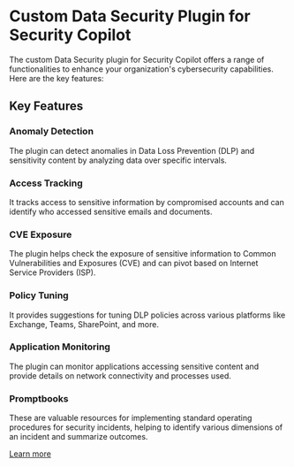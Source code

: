 # Custom Data Security Plugin for Security Copilot

The custom Data Security plugin for Security Copilot offers a range of functionalities to enhance your organization's cybersecurity capabilities. Here are the key features:

## Key Features

### Anomaly Detection
The plugin can detect anomalies in Data Loss Prevention (DLP) and sensitivity content by analyzing data over specific intervals.

### Access Tracking
It tracks access to sensitive information by compromised accounts and can identify who accessed sensitive emails and documents.

### CVE Exposure
The plugin helps check the exposure of sensitive information to Common Vulnerabilities and Exposures (CVE) and can pivot based on Internet Service Providers (ISP).

### Policy Tuning
It provides suggestions for tuning DLP policies across various platforms like Exchange, Teams, SharePoint, and more.

### Application Monitoring
The plugin can monitor applications accessing sensitive content and provide details on network connectivity and processes used.

### Promptbooks
These are valuable resources for implementing standard operating procedures for security incidents, helping to identify various dimensions of an incident and summarize outcomes.

[Learn more](https://techcommunity.microsoft.com/t5/security-compliance-and-identity/learn-how-to-customize-and-optimize-copilot-for-security-with/ba-p/4120147)
